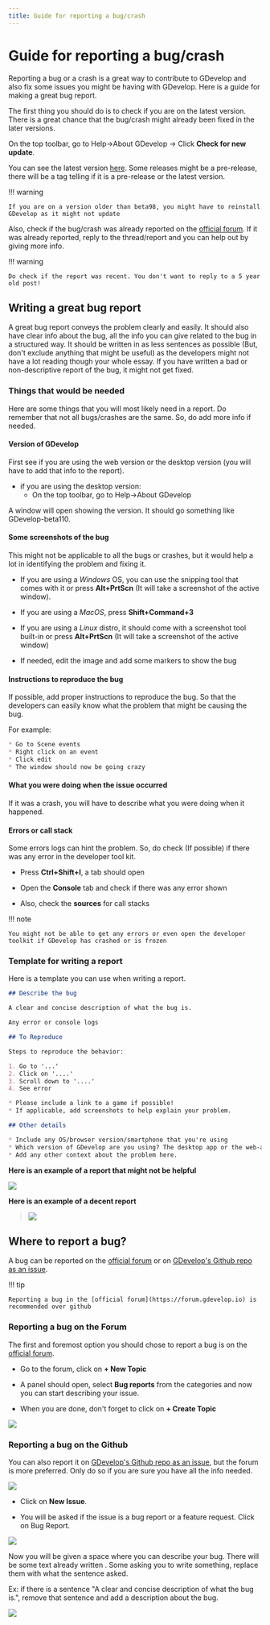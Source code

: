 ```yaml
---
title: Guide for reporting a bug/crash
---
```

# Guide for reporting a bug/crash

Reporting a bug or a crash is a great way to contribute to GDevelop and also fix some issues you might be having with GDevelop. Here is a guide for making a great bug report.

The first thing you should do is to check if you are on the latest version. There is a great chance that the bug/crash might already been fixed in the later versions.

On the top toolbar, go to Help→About GDevelop → Click **Check for new update**.

You can see the latest version [here](https://github.com/4ian/GDevelop/releases). Some releases might be a pre-release, there will be a tag telling if it is a pre-release or the latest version.

!!! warning

    If you are on a version older than beta98, you might have to reinstall GDevelop as it might not update

Also, check if the bug/crash was already reported on the [official forum](https://forum.gdevelop.io). If it was already reported, reply to the thread/report and you can help out by giving more info.

!!! warning

    Do check if the report was recent. You don't want to reply to a 5 year old post!

## Writing a great bug report

A great bug report conveys the problem clearly and easily. It should also have clear info about the bug, all the info you can give related to the bug in a structured way. It should be written in as less sentences as possible (But, don't exclude anything that might be useful) as the developers might not have a lot reading though your whole essay. If you have written a bad or non-descriptive report of the bug, it might not get fixed.

### Things that would be needed

Here are some things that you will most likely need in a report. Do remember that not all bugs/crashes are the same. So, do add more info if needed.

#### Version of GDevelop

First see if you are using the web version or the desktop version (you will have to add that info to the report).

  * if you are using the desktop version:
      * On the top toolbar, go to Help→About GDevelop

A window will open showing the version. It should go something like GDevelop-beta110.

#### Some screenshots of the bug

This might not be applicable to all the bugs or crashes, but it would help a lot in identifying the problem and fixing it.

  * If you are using a _Windows_ OS, you can use the snipping tool that comes with it or press **Alt+PrtScn** (It will take a
screenshot of the active window).

  * If you are using a _MacOS_, press **Shift+Command+3**

  * If you are using a _Linux_ distro, it should come with a screenshot tool built-in or press **Alt+PrtScn** (It will take a
screenshot of the active window)

  * If needed, edit the image and add some markers to show the bug

#### Instructions to reproduce the bug

If possible, add proper instructions to reproduce the bug. So that the developers can easily know what the problem that
might be causing the bug.

For example:

```md
* Go to Scene events
* Right click on an event
* Click edit
* The window should now be going crazy
```

#### What you were doing when the issue occurred

If it was a crash, you will have to describe what you were doing when it happened.

#### Errors or call stack

Some errors logs can hint the problem. So, do check (If possible) if there was any error in the developer tool kit.

  - Press **Ctrl+Shift+I**, a tab should open

  - Open the **Console** tab and check if there was any error shown

  * Also, check the **sources** for call stacks

!!! note

    You might not be able to get any errors or even open the developer toolkit if GDevelop has crashed or is frozen

### Template for writing a report

Here is a template you can use when writing a report.

```md
## Describe the bug

A clear and concise description of what the bug is.

Any error or console logs

## To Reproduce

Steps to reproduce the behavior:

1. Go to '...'
2. Click on '....'
3. Scroll down to '....'
4. See error

* Please include a link to a game if possible!
* If applicable, add screenshots to help explain your problem.

## Other details

* Include any OS/browser version/smartphone that you're using
* Which version of GDevelop are you using? The desktop app or the web-app?
* Add any other context about the problem here.
```

**Here is an example of a report that might not be helpful**

![](/gdevelop5/community/exampleofbadreport.png)

**Here is an example of a decent report**

>
> ![](/gdevelop5/community/exampleofgoodreport.png)

## Where to report a bug?

A bug can be reported on the [official forum](https://forum.gdevelop.io) or on [GDevelop's Github repo as an issue](https://github.com/4ian/GDevelop/issues).

!!! tip

    Reporting a bug in the [official forum](https://forum.gdevelop.io) is recommended over github

### Reporting a bug on the Forum

The first and foremost option you should chose to report a bug is on the [official forum](https://forum.gdevelop.io).

  - Go to the forum, click on **+ New Topic**

  - A panel should open,  select **Bug reports** from the categories and now you can start describing your issue.

  - When you are done, don't forget to click on **+ Create Topic**

![](/gdevelop5/community/rg5.png)

### Reporting a bug on the Github

You can also report it on [GDevelop's Github repo as an issue](https://github.com/4ian/GDevelop/issues), but the forum is more preferred. Only do so if you are sure you have all the info needed.

![](/gdevelop5/community/rb1.png)

  - Click on **New Issue**.

  - You will be asked if the issue is a bug report or a feature request. Click on Bug Report.

![](/gdevelop5/community/rb2.png)

Now you will be given a space where you can describe your bug. There will be some text already written . Some asking you to write something, replace them with what the sentence asked.

Ex: if there is a sentence "A clear and concise description of what the bug is.", remove that sentence and add a description about the bug.

![](/gdevelop5/community/rg6.png)

